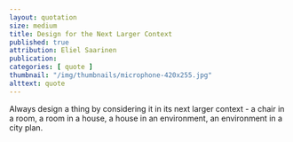 ```yaml
---
layout: quotation
size: medium
title: Design for the Next Larger Context
published: true
attribution: Eliel Saarinen
publication:
categories: [ quote ]
thumbnail: "/img/thumbnails/microphone-420x255.jpg"
alttext: quote
---
```


Always design a thing by considering it in its next larger context - a chair in a room, a 
room in a house, a house in an environment, an environment in a city plan.
